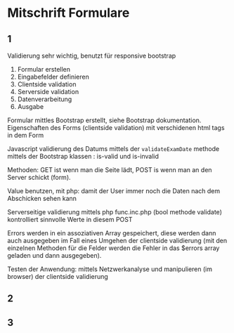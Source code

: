 # Mitschrift Formulare

## 1

Validierung sehr wichtig, benutzt für responsive bootstrap
1. Formular erstellen
2. Eingabefelder definieren
3. Clientside validation
4. Serverside validation
5. Datenverarbeitung
6. Ausgabe

Formular mittles Bootstrap erstellt, siehe Bootstrap dokumentation. \
Eigenschaften des Forms (clientside validation) mit verschidenen html tags in dem Form

Javascript validierung des Datums mittels der ``validateExamDate`` methode mittels der Bootstrap klassen : is-valid und is-invalid

Methoden: GET ist wenn man die Seite lädt, POST is wenn man an den Server schickt (form).

Value benutzen, mit php: damit der User immer noch die Daten nach dem Abschicken sehen kann

Serverseitige validierung mittels php func.inc.php (bool methode validate) kontrolliert sinnvolle Werte in diesem POST

Errors werden in ein assoziativen Array gespeichert, diese werden dann auch ausgegeben im Fall eines Umgehen der clientside validierung (mit den einzelnen Methoden für die Felder werden die Fehler in das $errors array geladen und dann ausgegeben).

Testen der Anwendung:
mittels Netzwerkanalyse und manipulieren (im browser) der clientside validierung



## 2

## 3